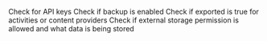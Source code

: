 
Check for API keys
Check if backup is enabled
Check if exported is true for activities or content providers
Check if external storage permission is allowed and what data is being stored